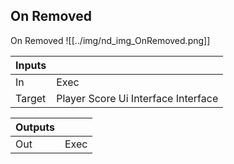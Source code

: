 ## On Removed
On Removed
![[../img/nd_img_OnRemoved.png]]

|Inputs||
|--|--|
| In | Exec |
| Target | Player Score Ui Interface Interface |

|Outputs||
|--|--|
| Out | Exec |
